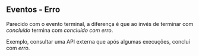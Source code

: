 ## Eventos - Erro
Parecido com o evento terminal, a diferença é que ao invés de terminar com _concluído_ termina com _concluído com erro_.

Exemplo, consultar uma API externa que após algumas execuções, concluí com _erro_.
